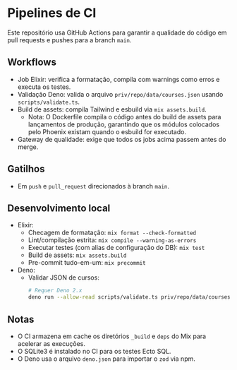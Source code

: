 # Pipelines de CI

Este repositório usa GitHub Actions para garantir a qualidade do código em pull requests e pushes para a branch `main`.

## Workflows

- Job Elixir: verifica a formatação, compila com warnings como erros e executa os testes.
- Validação Deno: valida o arquivo `priv/repo/data/courses.json` usando `scripts/validate.ts`.
- Build de assets: compila Tailwind e esbuild via `mix assets.build`.
  - Nota: O Dockerfile compila o código antes do build de assets para lançamentos de produção, garantindo que os módulos colocados pelo Phoenix existam quando o esbuild for executado.
- Gateway de qualidade: exige que todos os jobs acima passem antes do merge.

## Gatilhos

- Em `push` e `pull_request` direcionados à branch `main`.

## Desenvolvimento local

- Elixir:
  - Checagem de formatação: `mix format --check-formatted`
  - Lint/compilação estrita: `mix compile --warning-as-errors`
  - Executar testes (com alias de configuração do DB): `mix test`
  - Build de assets: `mix assets.build`
  - Pre-commit tudo-em-um: `mix precommit`
- Deno:
  - Validar JSON de cursos:
    ```bash
    # Requer Deno 2.x
    deno run --allow-read scripts/validate.ts priv/repo/data/courses.json
    ```

## Notas

- O CI armazena em cache os diretórios `_build` e `deps` do Mix para acelerar as execuções.
- O SQLite3 é instalado no CI para os testes Ecto SQL.
- O Deno usa o arquivo `deno.json` para importar o `zod` via npm.
